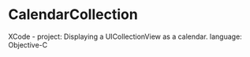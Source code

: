 # CalendarCollection


XCode - project:
Displaying a UICollectionView as a calendar.
language: Objective-C
